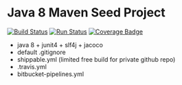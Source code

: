 # Java 8 Maven Seed Project

[![Build Status](https://travis-ci.com/guoliang-dev/java8-maven-seed-project.svg?branch=master)](https://travis-ci.com/guoliang-dev/java8-maven-seed-project)
[![Run Status](https://api.shippable.com/projects/5d406183a1f03d00065dbe11/badge?branch=master)]()
[![Coverage Badge](https://api.shippable.com/projects/5d406183a1f03d00065dbe11/coverageBadge?branch=master)]()

 - java 8 + junit4 + slf4j + jacoco
 - default .gitignore
 - shippable.yml (limited free build for private github repo)
 - .travis.yml
 - bitbucket-pipelines.yml